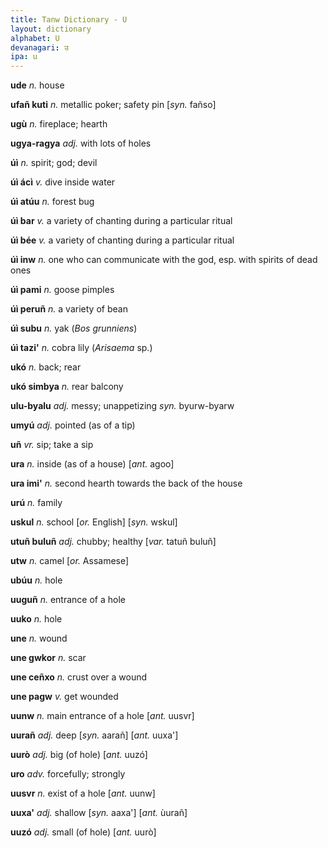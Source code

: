 ```yaml
---
title: Tanw Dictionary - U
layout: dictionary
alphabet: U
devanagari: उ
ipa: u
---
```


__ude__	_n._	house			


__ufañ kuti__	_n._	metallic poker; safety pin	[_syn._	fañso]


__ugù__	_n._	fireplace; hearth			


__ugya-ragya__	_adj._	with lots of holes			


__úì__	_n._	spirit; god; devil			


__úì  ácì__	_v._	dive inside water			


__úì atúu__	_n._	forest bug			


__úì bar__	_v._	a variety of chanting during a particular ritual			


__úì bée__	_v._	a variety of chanting during a particular ritual			


__úì inw__	_n._	one who can communicate with the god, esp. with spirits of dead ones			


__úì pami__	_n._	goose pimples			


__úì peruñ__	_n._	a variety of bean			


__úì subu__	_n._	yak (_Bos grunniens_)			


__úì tazi'__	_n._	cobra lily (_Arisaema_ sp.)			


__ukó__	_n._	back; rear			


__ukó simbya__	_n._	rear balcony			


__ulu-byalu__	_adj._	messy; unappetizing	_syn._	byurw-byarw		


__umyú__	_adj._	pointed (as of a tip)				


__uñ__	_vr._	sip; take a sip				
						


__ura__	_n._	inside (as of a house)	[_ant._	agoo]


__ura imi'__	_n._	second hearth towards the back of the house				


__urú__	_n._	family				


__uskul__	_n._	school	[_or._	English]	[_syn._	wskul]


__utuñ buluñ__	_adj._	chubby; healthy	[_var._	tatuñ buluñ]


__utw__	_n._	camel	[_or._	Assamese]


__ubúu__	_n._	hole				


__uuguñ__	_n._	entrance of a hole				


__uuko__	_n._	hole				


__une__	_n._	wound				


__une gwkor__	_n._	scar				


__une ceñxo__	_n._	crust over a wound				


__une pagw__	_v._	get wounded				


__uunw__	_n._	main entrance of a hole	[_ant._	uusvr]


__uurañ__	_adj._	deep	[_syn._	aarañ]	[_ant._	uuxa']


__uurò__	_adj._	big (of hole)	[_ant._	uuzó]


__uro__	_adv._	forcefully; strongly				


__uusvr__	_n._	exist of a hole	[_ant._	uunw]


__uuxa'__	_adj._	shallow	[_syn._	aaxa']	[_ant._	ùurañ]


__uuzó__	_adj._	small (of hole)	[_ant._	uurò]


